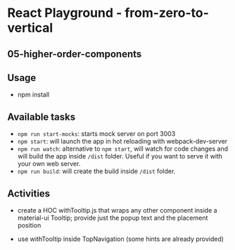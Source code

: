 # React Playground - from-zero-to-vertical

## 05-higher-order-components

## Usage

- npm install

## Available tasks

- `npm run start-mocks`: starts mock server on port 3003
- `npm start`: will launch the app in hot reloading with webpack-dev-server
- `npm run watch`: alternative to `npm start`, will watch for code changes and will build the app inside `/dist` folder. Useful if you want to serve it with your own web server.
- `npm run build`: will create the build inside `/dist` folder.

## Activities

- create a HOC withTooltip.js that wraps any other component inside a material-ui Tooltip; provide just the popup text and the placement position

 - use withTooltip inside TopNavigation (some hints are already provided)
